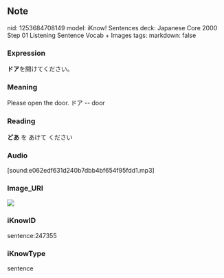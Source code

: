 ## Note
nid: 1253684708149
model: iKnow! Sentences
deck: Japanese Core 2000 Step 01 Listening Sentence Vocab + Images
tags: 
markdown: false

### Expression
<!DOCTYPE html>
<title></title>
<b>ドア</b>を開けてください。



### Meaning
Please open the door.
ドア -- door

### Reading
<!DOCTYPE html>
<title></title>
<b>どあ</b> を あけて ください



### Audio
[sound:e062edf631d240b7dbb4bf654f95fdd1.mp3]

### Image_URI
<!DOCTYPE html>
<title></title>
<img src="3bde69dec678e4b0b88a7b82fa788a55.jpg">



### iKnowID
sentence:247355

### iKnowType
sentence
